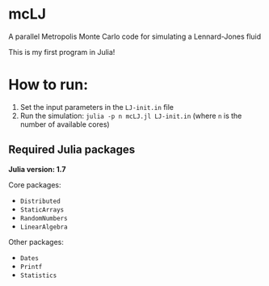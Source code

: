 # mcLJ
A parallel Metropolis Monte Carlo code for simulating a Lennard-Jones fluid

This is my first program in Julia!

# How to run:
1. Set the input parameters in the `LJ-init.in` file
2. Run the simulation: `julia -p n mcLJ.jl LJ-init.in` (where `n` is the number of available cores)

## Required Julia packages
**Julia version: 1.7**

Core packages:
- `Distributed`
- `StaticArrays`
- `RandomNumbers`
- `LinearAlgebra`

Other packages:
- `Dates`
- `Printf`
- `Statistics`

